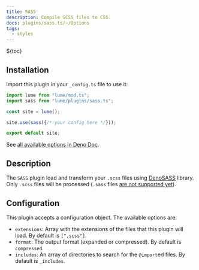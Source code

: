 ```yaml
---
title: SASS
description: Compile SCSS files to CSS.
docs: plugins/sass.ts/~/Options
tags:
  - styles
---
```


${toc}

## Installation

Import this plugin in your `_config.ts` file to use it:

```js
import lume from "lume/mod.ts";
import sass from "lume/plugins/sass.ts";

const site = lume();

site.use(sass({/* your config here */}));

export default site;
```

See
[all available options in Deno Doc](https://doc.deno.land/https/deno.land/x/lume@/plugins/sass.ts/~/Options).

## Description

The `SASS` plugin load and transform your `.scss` files using
[DenoSASS](https://github.com/hironichu/denosass) library. Only `.scss` files
will be processed (`.sass` files
[are not supported yet](https://github.com/hironichu/denosass/issues/3)).

## Configuration

This plugin accepts a configuration object. The available options are:

- `extensions`: Array with the extensions of the files that this plugin will
  load. By default is `[".scss"]`.
- `format`: The output format (expanded or compressed). By default is
  `compressed`.
- `includes`: An array of directories to search for the `@import`ed files. By
  default is `_includes`.
